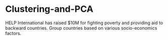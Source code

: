 # Clustering-and-PCA
HELP International has raised $10M for fighting poverty and providing aid to backward countries. Group countries based on various socio-economics factors.
